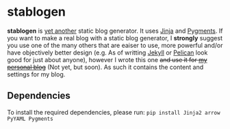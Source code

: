 # stablogen

**stablogen** is [yet another](https://en.wikipedia.org/wiki/Yet_another) static
blog generator. It uses [Jinja](http://jinja.pocoo.org/) and
[Pygments](http://pygments.org/). If you want to make a real blog with a 
static blog generator, I **strongly** suggest you use one of the many others
that are eaiser to use, more powerful and/or have objectively better design
(e.g. As of writting [Jekyll](https://jekyllrb.com) or
[Pelican](http://blog.getpelican.com/) look good for just about anyone),
however I wrote this one ~~and use it for
[my personal blog](https://fred.hornsey.us)~~ (Not yet, but soon). As such it
contains the content and settings for my blog.


## Dependencies
To install the required dependencies, please run:
`pip install Jinja2 arrow PyYAML Pygments`


